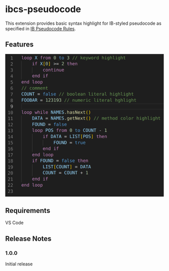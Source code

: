 # ibcs-pseudocode

This extension provides basic syntax highlight for IB-styled pseudocode as specified in [IB Pseudocode Rules](http://ib.compscihub.net/wp-content/uploads/2015/04/IB-Pseudocode-rules.pdf).

## Features

![demo](https://raw.githubusercontent.com/hanzhi713/ibcs-pseudocode/master/demo-small.png)

## Requirements

VS Code

## Release Notes

### 1.0.0

Initial release
